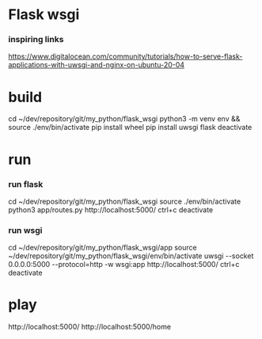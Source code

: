 # Flask wsgi

### inspiring links
https://www.digitalocean.com/community/tutorials/how-to-serve-flask-applications-with-uwsgi-and-nginx-on-ubuntu-20-04

# build
cd ~/dev/repository/git/my_python/flask_wsgi
python3 -m venv env && source ./env/bin/activate
pip install wheel
pip install uwsgi flask
deactivate

# run
### run flask
cd ~/dev/repository/git/my_python/flask_wsgi
source ./env/bin/activate
python3 app/routes.py 
http://localhost:5000/
ctrl+c
deactivate

### run wsgi
cd ~/dev/repository/git/my_python/flask_wsgi/app
source ~/dev/repository/git/my_python/flask_wsgi/env/bin/activate
uwsgi --socket 0.0.0.0:5000 --protocol=http -w wsgi:app
http://localhost:5000/
ctrl+c
deactivate

# play
http://localhost:5000/
http://localhost:5000/home